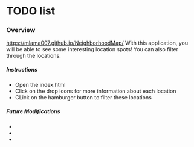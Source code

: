 TODO list
======================
### Overview
https://mlama007.github.io/NeighborhoodMap/
With this application, you will be able to see some interesting location spots! 
You can also filter through the locations.


##### Instructions
* Open the index.html
* Click on the drop icons for more information about each location
* CLick on the hamburger button to filter these locations

##### Future Modifications
* 
* 
* 